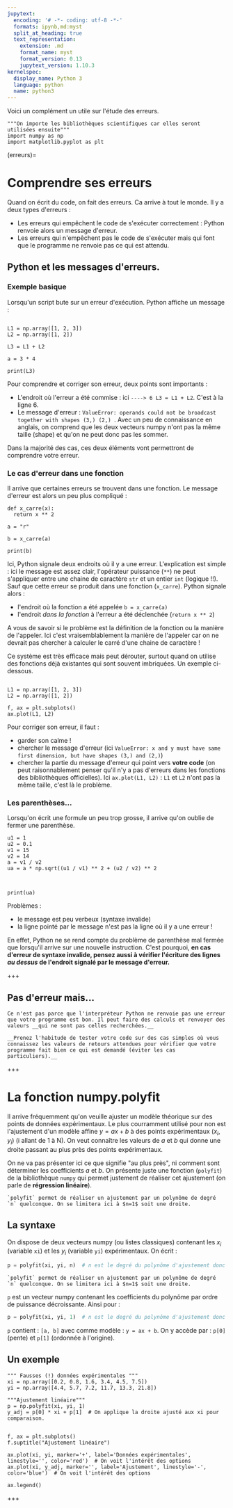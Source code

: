 ```yaml
---
jupytext:
  encoding: '# -*- coding: utf-8 -*-'
  formats: ipynb,md:myst
  split_at_heading: true
  text_representation:
    extension: .md
    format_name: myst
    format_version: 0.13
    jupytext_version: 1.10.3
kernelspec:
  display_name: Python 3
  language: python
  name: python3
---
```


Voici un complément un utile sur l'étude des erreurs.

```{code-cell}
"""On importe les bibliothèques scientifiques car elles seront utilisées ensuite"""
import numpy as np
import matplotlib.pyplot as plt

```


(erreurs)=
# Comprendre ses erreurs

Quand on écrit du code, on fait des erreurs. Ca arrive à tout le monde. Il y a deux types d'erreurs :
* Les erreurs qui empêchent le code de s'exécuter correctement : Python renvoie alors un message d'erreur.
* Les erreurs qui n'empêchent pas le code de s'exécuter mais qui font que le programme ne renvoie pas ce qui est attendu.

## Python et les messages d'erreurs.

### Exemple basique

Lorsqu'un script bute sur un erreur d'exécution. Python affiche un message :

```{code-cell}

L1 = np.array([1, 2, 3])
L2 = np.array([1, 2])

L3 = L1 + L2

a = 3 * 4

print(L3)

```

Pour comprendre et corriger son erreur, deux points sont importants :
* L'endroit où l'erreur a été commise : ici `----> 6 L3 = L1 + L2`. C'est à la ligne 6.
* Le message d'erreur : `ValueError: operands could not be broadcast together with shapes (3,) (2,) `. Avec un peu de connaissance en anglais, on comprend que les deux vecteurs numpy n'ont pas la même taille (shape) et qu'on ne peut donc pas les sommer.

Dans la majorité des cas, ces deux éléments vont permettront de comprendre votre erreur.

### Le cas d'erreur dans une fonction
Il arrive que certaines erreurs se trouvent dans une fonction. Le message d'erreur est alors un peu plus compliqué :
```{code-cell}
def x_carre(x):
  return x ** 2

a = "r"

b = x_carre(a)

print(b)

```

Ici, Python signale deux endroits où il y a une erreur. L'explication est simple : ici le message est assez clair, l'opérateur puissance (`**`) ne peut s'appliquer entre une chaine de caractère `str` et un entier `int` (logique !!). Sauf que cette erreur se produit dans une fonction (`x_carre`). Python signale alors :
* l'endroit où la fonction a été appelée `b = x_carre(a)`
* l'endroit _dans la fonction_ à l'erreur a été déclenchée (`return x ** 2`)

A vous de savoir si le problème est la définition de la fonction ou la manière de l'appeler. Ici c'est vraisemblablement la manière de l'appeler car on ne devrait pas chercher à calculer le carré d'une chaine de caractère !

Ce système est très efficace mais peut dérouter, surtout quand on utilise des fonctions déjà existantes qui sont souvent imbriquées. Un exemple ci-dessous.

```{code-cell}

L1 = np.array([1, 2, 3])
L2 = np.array([1, 2])

f, ax = plt.subplots()
ax.plot(L1, L2)

```

Pour corriger son erreur, il faut :
* garder son calme !
* chercher le message d'erreur (ici `ValueError: x and y must have same first dimension, but have shapes (3,) and (2,)`)
* chercher la partie du message d'erreur qui point vers __votre code__ (on peut raisonnablement penser qu'il n'y a pas d'erreurs dans les fonctions des bibliothèques officielles). Ici `ax.plot(L1, L2)` : `L1` et `L2` n'ont pas la même taille, c'est là le problème.

### Les parenthèses...
Lorsqu'on écrit une formule un peu trop grosse, il arrive qu'on oublie de fermer une parenthèse.

```{code-cell}
u1 = 1
u2 = 0.1
v1 = 15
v2 = 14
a = v1 / v2
ua = a * np.sqrt((u1 / v1) ** 2 + (u2 / v2) ** 2



print(ua)

```

Problèmes :
* le message est peu verbeux (syntaxe invalide)
* la ligne pointé par le message n'est pas la ligne où il y a une erreur !

En effet, Python  ne se rend compte du problème de parenthèse mal fermée que lorsqu'il arrive sur une nouvelle instruction. C'est pourquoi, __en cas d'erreur de syntaxe invalide, pensez aussi à vérifier l'écriture des lignes _au dessus_ de l'endroit signalé par le message d'erreur.__

+++

## Pas d'erreur mais...
```{attention}
Ce n'est pas parce que l'interpréteur Python ne renvoie pas une erreur que votre programme est bon. Il peut faire des calculs et renvoyer des valeurs __qui ne sont pas celles recherchées.__
```

```{tip} 
__Prenez l'habitude de tester votre code sur des cas simples où vous connaissez les valeurs de retours attendues pour vérifier que votre programme fait bien ce qui est demandé (éviter les cas particuliers).__
```

+++



# La fonction numpy.polyfit

Il arrive fréquemment qu'on veuille ajuster un modèle théorique sur des points de données expérimentaux. Le plus courramment utilisé pour non est l'ajustement d'un modèle affine $y = ax + b$ à des points expérimentaux $(x_i, y_i)$ (i allant de 1 à  N). On veut connaître les valeurs de $a$ et $b$ qui donne une droite passant au plus près des points expérimentaux.

On ne va pas présenter ici ce que signifie "au plus près", ni comment sont déterminer les coefficients $a$ et $b$. On présente juste une fonction (`polyfit`) de la bibliothèque `numpy` qui permet justement de réaliser cet ajustement (on parle de __régression linéaire__).

```{note}
`polyfit` permet de réaliser un ajustement par un polynôme de degré `n` quelconque. On se limitera ici à $n=1$ soit une droite.
```

## La syntaxe

On dispose de deux vecteurs numpy (ou listes classiques) contenant les $x_i$ (variable `xi`) et les $y_i$ (variable `yi`) expérimentaux. On écrit :

```python
p = polyfit(xi, yi, n)  # n est le degré du polynôme d'ajustement donc pour nous n=1

```

```{margin}
`polyfit` permet de réaliser un ajustement par un polynôme de degré `n` quelconque. On se limitera ici à $n=1$ soit une droite.
```

`p` est un vecteur numpy contenant les coefficients du polynôme par ordre de puissance décroissante. Ainsi pour :

```python
p = polyfit(xi, yi, 1)  # n est le degré du polynôme d'ajustement donc pour nous n=1
```

`p` contient : `[a, b]` avec comme modèle : `y = ax + b`. On y accède par : `p[0]` (pente) et `p[1]` (ordonnée à l'origine).

## Un exemple
```{code-cell}
""" Fausses (!) données expérimentales """
xi = np.array([0.2, 0.8, 1.6, 3.4, 4.5, 7.5])
yi = np.array([4.4, 5.7, 7.2, 11.7, 13.3, 21.8])

"""Ajustement linéaire"""
p = np.polyfit(xi, yi, 1)
y_adj = p[0] * xi + p[1]  # On applique la droite ajusté aux xi pour comparaison.


f, ax = plt.subplots()
f.suptitle("Ajustement linéaire")

ax.plot(xi, yi, marker='+', label='Données expérimentales', linestyle='', color='red')  # On voit l'intérêt des options
ax.plot(xi, y_adj, marker='', label='Ajustement', linestyle='-', color='blue')  # On voit l'intérêt des options

ax.legend()

```

+++

